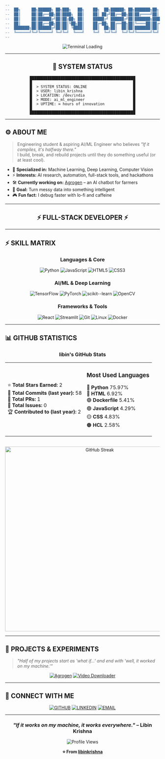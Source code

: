 <div align="center">

```diff
--                                                                                        --
--  ██╗     ██╗██████╗ ██╗███╗   ██╗    ██╗  ██╗██████╗ ██╗███████╗██╗  ██╗███╗   ██╗ █████╗  --
--  ██║     ██║██╔══██╗██║████╗  ██║    ██║ ██╔╝██╔══██╗██║██╔════╝██║  ██║████╗  ██║██╔══██╗ --
--  ██║     ██║██████╔╝██║██╔██╗ ██║    █████╔╝ ██████╔╝██║███████╗███████║██╔██╗ ██║███████║ --
--  ██║     ██║██╔══██╗██║██║╚██╗██║    ██╔═██╗ ██╔══██╗██║╚════██║██╔══██║██║╚██╗██║██╔══██║ --
--  ███████╗██║██████╔╝██║██║ ╚████║    ██║  ██╗██║  ██║██║███████║██║  ██║██║ ╚████║██║  ██║ --
--  ╚══════╝╚═╝╚═════╝ ╚═╝╚═╝  ╚═══╝    ╚═╝  ╚═╝╚═╝  ╚═╝╚═╝╚══════╝╚═╝  ╚═╝╚═╝  ╚═══╝╚═╝  ╚═╝ --
--                                                                                        --
```

<img src="https://readme-typing-svg.herokuapp.com?font=Fira+Code&size=18&duration=3000&pause=1000&color=00FF41&center=true&vCenter=true&multiline=true&width=600&height=100&lines=%3E+ACCESSING+MAINFRAME...;%3E+LOADING+PROFILE_DATA.exe;%3E+CONNECTION+ESTABLISHED+✅" alt="Terminal Loading">

</div>

---

<div align="center">

## 🔧 SYSTEM STATUS

```
████████████████████████████████████████████████
█                                              █
█  > SYSTEM STATUS: ONLINE                     █
█  > USER: libin_krishna                       █
█  > LOCATION: /dev/india                      █
█  > MODE: ai_ml_engineer                      █
█  > UPTIME: ∞ hours of innovation             █
█                                              █
████████████████████████████████████████████████
```

</div>

---

## ⚙️ ABOUT ME

> Engineering student & aspiring AI/ML Engineer who believes *"If it compiles, it's halfway there."*  
> I build, break, and rebuild projects until they do something useful (or at least cool).

- 🧠 **Specialized in:** Machine Learning, Deep Learning, Computer Vision
- ⚡ **Interests:** AI research, automation, full-stack tools, and hackathons
- 🛠 **Currently working on:** [Agrogen](https://github.com/libinkrishna/Agrogen) – an AI chatbot for farmers
- 🎯 **Goal:** Turn messy data into something intelligent
- 🎮 **Fun fact:** I debug faster with lo-fi and caffeine

---

<div align="center">

## ⚡ FULL-STACK DEVELOPER ⚡

</div>

---

## ⚡ SKILL MATRIX

<div align="center">

### Languages & Core
![Python](https://img.shields.io/badge/Python-3776AB?style=for-the-badge&logo=python&logoColor=white)
![JavaScript](https://img.shields.io/badge/JavaScript-F7DF1E?style=for-the-badge&logo=javascript&logoColor=black)
![HTML5](https://img.shields.io/badge/HTML5-E34F26?style=for-the-badge&logo=html5&logoColor=white)
![CSS3](https://img.shields.io/badge/CSS3-1572B6?style=for-the-badge&logo=css3&logoColor=white)

### AI/ML & Deep Learning
![TensorFlow](https://img.shields.io/badge/TensorFlow-FF6F00?style=for-the-badge&logo=tensorflow&logoColor=white)
![PyTorch](https://img.shields.io/badge/PyTorch-EE4C2C?style=for-the-badge&logo=pytorch&logoColor=white)
![scikit--learn](https://img.shields.io/badge/scikit--learn-F7931E?style=for-the-badge&logo=scikit-learn&logoColor=white)
![OpenCV](https://img.shields.io/badge/OpenCV-5C3EE8?style=for-the-badge&logo=opencv&logoColor=white)

### Frameworks & Tools
![React](https://img.shields.io/badge/React-20232A?style=for-the-badge&logo=react&logoColor=61DAFB)
![Streamlit](https://img.shields.io/badge/Streamlit-FF4B4B?style=for-the-badge&logo=streamlit&logoColor=white)
![Git](https://img.shields.io/badge/Git-F05032?style=for-the-badge&logo=git&logoColor=white)
![Linux](https://img.shields.io/badge/Linux-FCC624?style=for-the-badge&logo=linux&logoColor=black)
![Docker](https://img.shields.io/badge/Docker-2496ED?style=for-the-badge&logo=docker&logoColor=white)

</div>

---

## 📊 GITHUB STATISTICS

<div align="center">

### libin's GitHub Stats

<table>
<tr>
<td>

⭐ **Total Stars Earned:** 2  
📝 **Total Commits (last year):** 58  
🔀 **Total PRs:** 1  
🐛 **Total Issues:** 0  
🏆 **Contributed to (last year):** 2

</td>
<td>

### Most Used Languages

🔵 **Python** 75.97%  
🔴 **HTML** 6.92%  
🟣 **Dockerfile** 5.41%  
🟢 **JavaScript** 4.29%  
🟡 **CSS** 4.83%  
🟠 **HCL** 2.58%

</td>
</tr>
</table>

<br>

<img src="https://github-readme-streak-stats.herokuapp.com/?user=libinkrishna&theme=radical&hide_border=true" alt="GitHub Streak" width="600"/>

</div>

---

## 🚀 PROJECTS & EXPERIMENTS

> *"Half of my projects start as 'what if…' and end with 'well, it worked on my machine.'"*

<div align="center">

[![Agrogen](https://github-readme-stats.vercel.app/api/pin/?username=libinkrishna&repo=Agrogen&theme=radical&hide_border=true)](https://github.com/libinkrishna/Agrogen)
[![Video Downloader](https://github-readme-stats.vercel.app/api/pin/?username=libinkrishna&repo=video-downloader&theme=radical&hide_border=true)](https://github.com/libinkrishna/video-downloader)

</div>

---

## 📡 CONNECT WITH ME

<div align="center">

[![GITHUB](https://img.shields.io/badge/GITHUB-LIBINKRISHNA-181717?style=for-the-badge&logo=github)](https://github.com/libinkrishna)
[![LINKEDIN](https://img.shields.io/badge/LINKEDIN-LIBIN_KRISHNA-0A66C2?style=for-the-badge&logo=linkedin)](https://linkedin.com/in/libinkrishna)
[![EMAIL](https://img.shields.io/badge/EMAIL-LIBINKRISHNA@GMAIL.COM-EA4335?style=for-the-badge&logo=gmail&logoColor=white)](mailto:libinkrishna@gmail.com)

</div>

---

<div align="center">

### *"If it works on my machine, it works everywhere."* – Libin Krishna

![Profile Views](https://komarev.com/ghpvc/?username=libinkrishna&style=for-the-badge&color=00ff99)

**⭐ From [libinkrishna](https://github.com/libinkrishna)**

</div>
